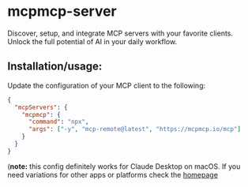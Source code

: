 # mcpmcp-server

Discover, setup, and integrate MCP servers with your favorite clients. Unlock the full potential of AI in your daily workflow.

## Installation/usage:

Update the configuration of your MCP client to the following: 

```json
{
  "mcpServers": {
    "mcpmcp": {
      "command": "npx",
      "args": ["-y", "mcp-remote@latest", "https://mcpmcp.io/mcp"]
    }
  }
}
```

(**note:** this config definitely works for Claude Desktop on macOS. If you need variations for other apps or platforms check the [homepage](https://mcpmcp.io/#install)
